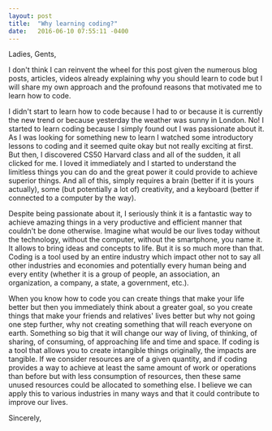 ```yaml
---
layout: post
title:  "Why learning coding?"
date:   2016-06-10 07:55:11 -0400
---
```



Ladies, Gents,

I don't think I can reinvent the wheel for this post given the numerous blog posts, articles, videos already explaining why you should learn to code but I will share my own approach and the profound reasons that motivated me to learn how to code.

I didn't start to learn how to code because I had to or because it is currently the new trend or because yesterday the weather was sunny in London. No! I started to learn coding because I simply found out I was passionate about it. As I was looking for something new to learn I watched some introductory lessons to coding and it seemed quite okay but not really exciting at first. But then, I discovered CS50 Harvard class and all of the sudden, it all clicked for me. I loved it immediately and I started to understand the limitless things you can do and the great power it could provide to achieve superior things. And all of this, simply requires a brain (better if it is yours actually), some (but potentially a lot of) creativity, and a keyboard (better if connected to a computer by the way).

Despite being passionate about it, I seriously think it is a fantastic way to achieve amazing things in a very productive and efficient manner that couldn't be done otherwise. Imagine what would be our lives today without the technology, without the computer, without the smartphone, you name it. It allows to bring ideas and concepts to life. But it is so much more than that. Coding is a tool used by an entire industry which impact other not to say all other industries and economies and potentially every human being and every entity (whether it is a group of people, an association, an organization, a company, a state, a government, etc.).

When you know how to code you can create things that make your life better but then you immediately think about a greater goal, so you create things that make your friends and relatives' lives better but why not going one step further, why not creating something that will reach everyone on earth. Something so big that it will change our way of living, of thinking, of sharing, of consuming, of approaching life and time and space. If coding is a tool that allows you to create intangible things originally, the impacts are tangible. If we consider resources are of a given quantity, and if coding provides a way to achieve at least the same amount of work or operations than before but with less consumption of resources, then these same unused resources could be allocated to something else. I believe we can apply this to various industries in many ways and that it could contribute to improve our lives.

Sincerely,
